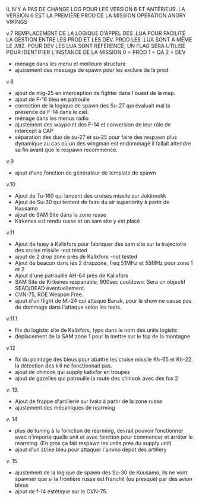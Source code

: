 
IL N'Y A PAS DE CHANGE LOG POUR LES VERSION 6 ET ANTÉRIEUR.
LA VERSION 6 EST LA PREMIÈRE PROD DE LA MISSION OPERATION ANGRY VIKINGS



v.7
REMPLACEMENT DE LA LOGIQUE D'APPEL DES .LUA POUR FACILITÉ LA GESTION ENTRE LES PROD ET LES DEV.
PROD LES .LUA SONT À MÊME LE .MIZ. POUR DEV LES LUA SONT RÉFÉRENCÉ, UN FLAG SERA UTILISÉ POUR IDENTIFIER L'INSTANCE DE LA MISSION
0 = PROD
1 = QA
2 = DEV

- ménage dans les menu et meilleure structure
- ajustement des message de spawn pour les exclure de la prod



v.8
- ajout de mig-25 en interception de fighter dans l'ouest de la map.
- ajout de F-16 bleu en patrouile
- correction de la logique de spawn des Su-27 qui évaluait mal la présence de F-14 dans le ciel.
- ménage dans les menus radio
- ajustement des waypoint des F-14 et conversion de leur rôle de intercept à CAP
- séparation des duo de su-27 et su-25 pour faire des respawn plus dynamique au cas où un des wingman est endommagé il fallait attendre sa fin avant que le respawn recommence.

v.9
- ajout d'une fonction de générateur de template de spawn

v.10
- Ajout de Tu-160 qui lancent des cruises missile sur Jokkmokk
- Ajout de Su-30 qui tentent de faire du air superiority à partir de Kuusamo
- ajout de SAM Site dans la zone russe
- Kirkenes est rendu russe et un sam site y est placé


v.11

- Ajout de huey à Kalixfors pour fabriquer des sam site sur la trajectoire des cruise missile -not tested
- ajout de 2 drop zone près de Kalixfors -not tested
- Ajout de beacon dans les 2 dropzone, freq 51MHz et 55MHz pour zone 1 et 2
- Ajout d'une patrouille AH-64 près de Kalixfors 
- SAM Site de Kirkenes respanable, 900sec cooldown. Sera un objectif SEAD/DEAD éventuellement.
- CVN-75, ROE Weapon Free.
- ajout d'un flight de Mi-24 qui attaque Banak, pour le show ne cause pas de dommage dans l'attaque selon les tests.

v.11.1
- Fix du logistic site de Kalixfors, typo dans le nom des units logistic
- déplacement de la SAM zone 1 pour la mettre sur le top de la montagne 

v.12
- fix du pointage des bleus pour abattre les cruise missile Kh-65 et Kh-22. la détection des kill ne fonctionnait pas.
- ajout de chinook qui supply kalixfor en troupes
- ajout de gazelles qui patrouille la route des chinook avec des fox 2

v. 13.
- Ajout de frappe d'artillerie sur Ivalo à partir de la zone russe
- ajustement des mécaniques de rearming


v. 14
- plus de tuning à la foinction de rearming, devrait pouvoir fonctionner avec n'importe quelle unit et avec fonction pour commencer et arrêter le rearming. (En gros ça fait respawn les units près du supply unit)
- ajout d'un strike bleu pour attaquer l'ammo depot des artillery

v. 15
- ajustement de la logique de spawn des Su-30 de Kuusamo, ils ne vont spawner que si la frontière russe est franchit (ou presque) par des avion bleus
- ajout de f-14 estétique sur le CVN-75.



